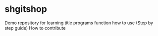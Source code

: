 # shgitshop
Demo repository for learning
title
programs
function
how to use (Step by step guide)
How to contribute    